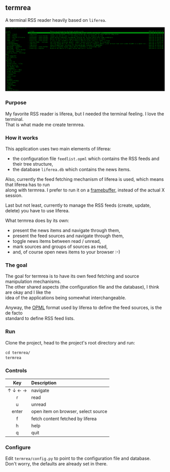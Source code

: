 ## termrea

A terminal RSS reader heavily based on `liferea`.

![](docs/images/screenshot.png)

### Purpose

My favorite RSS reader is liferea, but I needed the terminal feeling. I love the terminal.  
That is what made me create termrea.

### How it works

This application uses two main elements of liferea:

- the configuration file `feedlist.opml` which contains the RSS feeds and their tree structure,
- the database `liferea.db` which contains the news items.

Also, currently the feed fetching mechanism of liferea is used, which means that liferea has to run  
along  with termrea. I prefer to run it on a [framebuffer](https://github.com/mylk/tools/blob/master/liferea-xvfb.sh), instead of the actual X session.

Last but not least, currently to manage the RSS feeds (create, update, delete) you have to use liferea.

What termrea does by its own:

- present the news items and navigate through them,
- present the feed sources and navigate through them,
- toggle news items between read / unread,
- mark sources and groups of sources as read,
- and, of course open news items to your browser :-)

### The goal

The goal for termrea is to have its own feed fetching and source manipulation mechanisms.  
The other shared aspects (the configuration file and the database), I think are okay and I like the  
idea of the applications being somewhat interchangeable.

Anyway, the [OPML](https://en.wikipedia.org/wiki/OPML) format used by liferea to define the feed sources, is the de facto  
standard to define RSS feed lists.

### Run

Clone the project, head to the project's root directory and run:

```
cd termrea/
termrea
```

### Controls

| Key     | Description                         |
| :-----: | :---------------------------------- |
| ↑ ↓ ← → | navigate                            |
| r       | read                                |
| u       | unread                              |
| enter   | open item on browser, select source |
| f       | fetch content fetched by liferea    |
| h       | help                                |
| q       | quit                                |

### Configure

Edit `termrea/config.py` to point to the configuration file and database.  
Don't worry, the defaults are already set in there.

